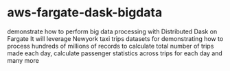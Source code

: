 # aws-fargate-dask-bigdata

demonstrate how to perform big data processing with Distributed Dask on Fargate  It will leverage Newyork taxi trips datasets for demonstrating how to process hundreds of millions of records to calculate total number of trips made each day, calculate passenger statistics across trips for each day and many more
